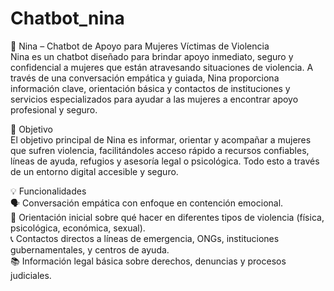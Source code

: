 # Chatbot_nina

🤖 Nina – Chatbot de Apoyo para Mujeres Víctimas de Violencia <br>
Nina es un chatbot diseñado para brindar apoyo inmediato, seguro y confidencial a mujeres que están atravesando situaciones de violencia. A través de una conversación empática y guiada, Nina proporciona información clave, orientación básica y contactos de instituciones y servicios especializados para ayudar a las mujeres a encontrar apoyo profesional y seguro. <br>

🌟 Objetivo <br>
El objetivo principal de Nina es informar, orientar y acompañar a mujeres que sufren violencia, facilitándoles acceso rápido a recursos confiables, líneas de ayuda, refugios y asesoría legal o psicológica. Todo esto a través de un entorno digital accesible y seguro. <br>

💡 Funcionalidades <br>
🗣 Conversación empática con enfoque en contención emocional. <br>
🧭 Orientación inicial sobre qué hacer en diferentes tipos de violencia (física, psicológica, económica, sexual). <br>
📞 Contactos directos a líneas de emergencia, ONGs, instituciones gubernamentales, y centros de ayuda. <br>
📚 Información legal básica sobre derechos, denuncias y procesos judiciales. <br>
